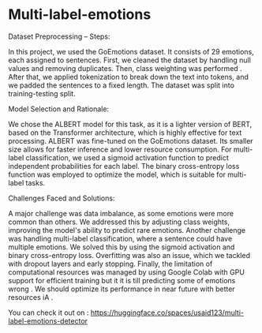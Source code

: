 # Multi-label-emotions

Dataset Preprocessing – Steps:


In this project, we used the GoEmotions dataset. It consists of 29 emotions, each assigned to sentences. First, we cleaned the dataset by handling null values and removing duplicates. Then, class weighting was performed . After that, we applied tokenization to break down the text into tokens, and we padded the sentences to a fixed length. The dataset was split into training-testing split.

Model Selection and Rationale:


We chose the ALBERT model for this task, as it is a lighter version of BERT, based on the Transformer architecture, which is highly effective for text processing. ALBERT was fine-tuned on the GoEmotions dataset. Its smaller size allows for faster inference and lower resource consumption. For multi-label classification, we used a sigmoid activation function to predict independent probabilities for each label. The binary cross-entropy loss function was employed to optimize the model, which is suitable for multi-label tasks.

Challenges Faced and Solutions:


A major challenge was data imbalance, as some emotions were more common than others. We addressed this by adjusting class weights, improving the model's ability to predict rare emotions. Another challenge was handling multi-label classification, where a sentence could have multiple emotions. We solved this by using the sigmoid activation and binary cross-entropy loss. Overfitting was also an issue, which we tackled with dropout layers and early stopping. Finally, the limitation of computational resources was managed by using Google Colab with GPU support for efficient training but it it is till predicting some of emotions wrong . We should optimize its performance in near future with better resources iA .

You can check it out on :
https://huggingface.co/spaces/usaid123/multi-label-emotions-detector
